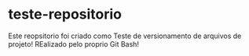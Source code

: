 # teste-repositorio
Este reopsitorio foi criado como Teste de versionamento de arquivos de projeto!
REalizado pelo proprio Git Bash!
